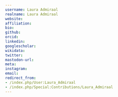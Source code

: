 ```yaml
---
username: Laura Admiraal
realname: Laura Admiraal
website: 
affiliation: 
bio: 
github: 
orcid: 
linkedin: 
googlescholar: 
wikidata: 
twitter: 
mastodon-url: 
meta:
instagram:
email:
redirect_from:
- /index.php/User:Laura_Admiraal
- /index.php/Special:Contributions/Laura_Admiraal
---
```

